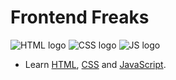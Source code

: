 # Frontend Freaks

![HTML logo](https://github.com/itsme-rash522/frontend-freaks/assets/127365805/27cf86a2-9a1a-4bce-83e6-8d6dd2585780) ![CSS logo](https://github.com/itsme-rash522/frontend-freaks/assets/127365805/e7ba4bc2-5f57-4b22-a5e5-d970715ab657) ![JS logo](https://github.com/itsme-rash522/frontend-freaks/assets/127365805/7513b8a5-bea9-4ced-93ae-76b8a45a4e3e)

- Learn [HTML](1-HTML), [CSS](2-CSS) and [JavaScript]().
